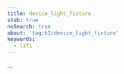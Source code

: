 ```yaml
---
title: device_light_fixture
stub: true
noSearch: true
about: 'tag:h2/device_light_fixture'
keywords:
  - lifi
---
```

...
